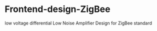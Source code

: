 Frontend-design-ZigBee
======================

low voltage differential Low Noise Amplifier Design for ZigBee standard
